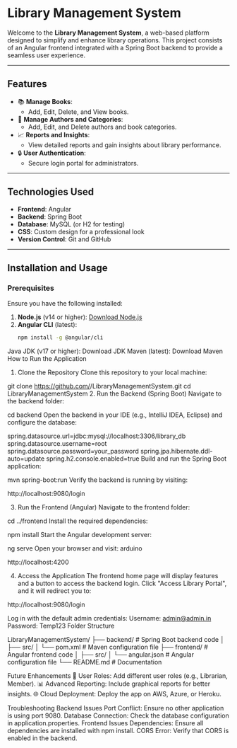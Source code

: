# Library Management System

Welcome to the **Library Management System**, a web-based platform designed to simplify and enhance library operations. This project consists of an Angular frontend integrated with a Spring Boot backend to provide a seamless user experience.

---

## Features

- 📚 **Manage Books**:
  - Add, Edit, Delete, and View books.
- 👥 **Manage Authors and Categories**:
  - Add, Edit, and Delete authors and book categories.
- 📈 **Reports and Insights**:
  - View detailed reports and gain insights about library performance.
- 🔒 **User Authentication**:
  - Secure login portal for administrators.

---

## Technologies Used

- **Frontend**: Angular
- **Backend**: Spring Boot
- **Database**: MySQL (or H2 for testing)
- **CSS**: Custom design for a professional look
- **Version Control**: Git and GitHub

---

## Installation and Usage

### **Prerequisites**
Ensure you have the following installed:
1. **Node.js** (v14 or higher): [Download Node.js](https://nodejs.org)
2. **Angular CLI** (latest):
   ```bash
   npm install -g @angular/cli
Java JDK (v17 or higher): Download JDK
Maven (latest): Download Maven
How to Run the Application
1. Clone the Repository
Clone this repository to your local machine:


git clone https://github.com/<your-username>/LibraryManagementSystem.git
cd LibraryManagementSystem
2. Run the Backend (Spring Boot)
Navigate to the backend folder:

cd backend
Open the backend in your IDE (e.g., IntelliJ IDEA, Eclipse) and configure the database:

spring.datasource.url=jdbc:mysql://localhost:3306/library_db
spring.datasource.username=root
spring.datasource.password=your_password
spring.jpa.hibernate.ddl-auto=update
spring.h2.console.enabled=true
Build and run the Spring Boot application:

mvn spring-boot:run
Verify the backend is running by visiting:

http://localhost:9080/login

3. Run the Frontend (Angular)
Navigate to the frontend folder:


cd ../frontend
Install the required dependencies:


npm install
Start the Angular development server:

ng serve
Open your browser and visit:
arduino

http://localhost:4200



4. Access the Application
The frontend home page will display features and a button to access the backend login.
Click "Access Library Portal", and it will redirect you to:

http://localhost:9080/login

Log in with the default admin credentials:
Username: admin@admin.in
Password: Temp123
Folder Structure

LibraryManagementSystem/
├── backend/               # Spring Boot backend code
│   ├── src/
│   └── pom.xml            # Maven configuration file
├── frontend/              # Angular frontend code
│   ├── src/
│   └── angular.json       # Angular configuration file
└── README.md              # Documentation

Future Enhancements
🌟 User Roles:
Add different user roles (e.g., Librarian, Member).
📊 Advanced Reporting:
Include graphical reports for better insights.
🌐 Cloud Deployment:
Deploy the app on AWS, Azure, or Heroku.


Troubleshooting
Backend Issues
Port Conflict: Ensure no other application is using port 9080.
Database Connection: Check the database configuration in application.properties.
Frontend Issues
Dependencies: Ensure all dependencies are installed with npm install.
CORS Error: Verify that CORS is enabled in the backend.
